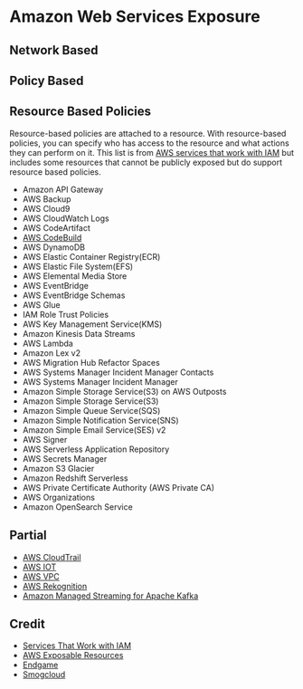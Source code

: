 # Amazon Web Services Exposure

## Network Based

## Policy Based

## Resource Based Policies

Resource-based policies are attached to a resource. With resource-based policies, you can specify who has access to the resource and what actions they can perform on it. This list is from [AWS services that work with IAM](https://docs.aws.amazon.com/IAM/latest/UserGuide/reference_aws-services-that-work-with-iam.html#swwiam_footnotes_vpc) but includes some resources that cannot be publicly exposed but do support resource based policies. 

- Amazon API Gateway
- AWS Backup
- AWS Cloud9
- AWS CloudWatch Logs
- AWS CodeArtifact
- [AWS CodeBuild](https://docs.aws.amazon.com/IAM/latest/UserGuide/reference_aws-services-that-work-with-iam.html#swwiam_footnotes_codebuild)
- AWS DynamoDB
- AWS Elastic Container Registry(ECR)
- AWS Elastic File System(EFS)
- AWS Elemental Media Store
- AWS EventBridge
- AWS EventBridge Schemas
- AWS Glue
- IAM Role Trust Policies
- AWS Key Management Service(KMS)
- Amazon Kinesis Data Streams
- AWS Lambda
- Amazon Lex v2
- AWS Migration Hub Refactor Spaces	
- AWS Systems Manager Incident Manager Contacts	
- AWS Systems Manager Incident Manager
- Amazon Simple Storage Service(S3) on AWS Outposts	
- Amazon Simple Storage Service(S3)	
- Amazon Simple Queue Service(SQS)
- Amazon Simple Notification Service(SNS)	
- Amazon Simple Email Service(SES) v2
- AWS Signer
- AWS Serverless Application Repository
- AWS Secrets Manager
- Amazon S3 Glacier
- Amazon Redshift Serverless
- AWS Private Certificate Authority (AWS Private CA)
- AWS Organizations
- Amazon OpenSearch Service

## Partial

- [AWS CloudTrail](https://docs.aws.amazon.com/awscloudtrail/latest/userguide/security_iam_resource-based-policy-examples.html)
- [AWS IOT](https://docs.aws.amazon.com/IAM/latest/UserGuide/reference_aws-services-that-work-with-iam.html#swwiam_footnotes_iot)
- [AWS VPC](https://docs.aws.amazon.com/IAM/latest/UserGuide/reference_aws-services-that-work-with-iam.html#swwiam_footnotes_vpc)
- [AWS Rekognition](https://docs.aws.amazon.com/IAM/latest/UserGuide/reference_aws-services-that-work-with-iam.html#swwiam_footnotes_rekognition)
- [Amazon Managed Streaming for Apache Kafka](https://docs.aws.amazon.com/IAM/latest/UserGuide/reference_aws-services-that-work-with-iam.html#swwiam_footnotes_msk)

## Credit

- [Services That Work with IAM](https://docs.aws.amazon.com/IAM/latest/UserGuide/reference_aws-services-that-work-with-iam.html#swwiam_footnotes_vpc)
- [AWS Exposable Resources](https://github.com/SummitRoute/aws_exposable_resources)
- [Endgame](https://github.com/DavidDikker/endgame)
- [Smogcloud](https://github.com/BishopFox/smogcloud/tree/master/service)
